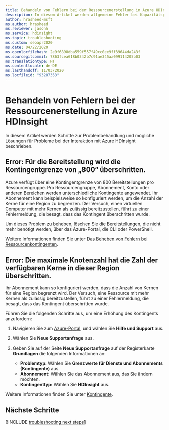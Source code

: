 ```yaml
---
title: Behandeln von Fehlern bei der Ressourcenerstellung in Azure HDInsight
description: In diesem Artikel werden allgemeine Fehler bei Kapazitätsproblemen behandelt. Außerdem erfahren Sie, wie Sie diese verhindern.
author: hrasheed-msft
ms.author: hrasheed
ms.reviewer: jasonh
ms.service: hdinsight
ms.topic: troubleshooting
ms.custom: seoapr2020
ms.date: 04/22/2020
ms.openlocfilehash: 2e9f6898dba559f557f49cc0ee9ff39644da243f
ms.sourcegitcommit: 7863fcea618b0342b7c91ae345aa099114205b03
ms.translationtype: HT
ms.contentlocale: de-DE
ms.lasthandoff: 11/03/2020
ms.locfileid: "93287353"
---
```

# <a name="troubleshoot-resource-creation-failures-in-azure-hdinsight"></a>Behandeln von Fehlern bei der Ressourcenerstellung in Azure HDInsight

In diesem Artikel werden Schritte zur Problembehandlung und mögliche Lösungen für Probleme bei der Interaktion mit Azure HDInsight beschrieben.

## <a name="error-the-deployment-would-exceed-the-quota-of-800"></a>Error: Für die Bereitstellung wird die Kontingentgrenze von „800“ überschritten.

Azure verfügt über eine Kontingentgrenze von 800 Bereitstellungen pro Ressourcengruppe. Pro Ressourcengruppe, Abonnement, Konto oder anderen Bereichen werden unterschiedliche Kontingente angewendet. Ihr Abonnement kann beispielsweise so konfiguriert werden, um die Anzahl der Kerne für eine Region zu begrenzen. Der Versuch, einen virtuellen Computer mit mehr Kernen als zulässig bereitzustellen, führt zu einer Fehlermeldung, die besagt, dass das Kontingent überschritten wurde.

Um dieses Problem zu beheben, löschen Sie die Bereitstellungen, die nicht mehr benötigt werden, über das Azure-Portal, die CLI oder PowerShell.

Weitere Informationen finden Sie unter [Das Beheben von Fehlern bei Ressourcenkontingenten](../azure-resource-manager/templates/error-resource-quota.md).

## <a name="error-the-maximum-node-exceeded-the-available-cores-in-this-region"></a>Error: Die maximale Knotenzahl hat die Zahl der verfügbaren Kerne in dieser Region überschritten.

Ihr Abonnement kann so konfiguriert werden, dass die Anzahl von Kernen für eine Region begrenzt wird. Der Versuch, eine Ressource mit mehr Kernen als zulässig bereitzustellen, führt zu einer Fehlermeldung, die besagt, dass das Kontingent überschritten wurde.

Führen Sie die folgenden Schritte aus, um eine Erhöhung des Kontingents anzufordern:

1. Navigieren Sie zum [Azure-Portal](https://portal.azure.com), und wählen Sie **Hilfe und Support** aus.

1. Wählen Sie **Neue Supportanfrage** aus.

1. Geben Sie auf der Seite **Neue Supportanfrage** auf der Registerkarte **Grundlagen** die folgenden Informationen an:

   * **Problemtyp:** Wählen Sie **Grenzwerte für Dienste und Abonnements (Kontingente)** aus.
   * **Abonnement:** Wählen Sie das Abonnement aus, das Sie ändern möchten.
   * **Kontingenttyp:** Wählen Sie **HDInsight** aus.

Weitere Informationen finden Sie unter [Kontingente](hdinsight-capacity-planning.md#quotas).

## <a name="next-steps"></a>Nächste Schritte

[!INCLUDE [troubleshooting next steps](../../includes/hdinsight-troubleshooting-next-steps.md)]